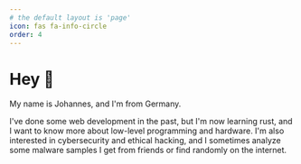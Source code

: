 ```yaml
---
# the default layout is 'page'
icon: fas fa-info-circle
order: 4
---
```


# Hey 👋

My name is Johannes, and I'm from Germany.

I've done some web development in the past, but I'm now learning rust, and I want to know more about low-level programming and hardware.
I'm also interested in cybersecurity and ethical hacking, and I sometimes  analyze some malware samples I get from friends or find randomly on the internet.